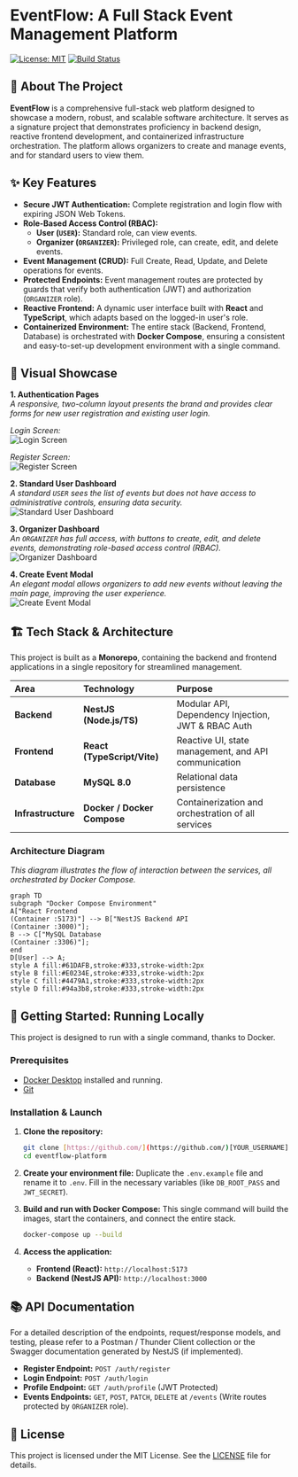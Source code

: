 # EventFlow: A Full Stack Event Management Platform

[![License: MIT](https://img.shields.io/badge/License-MIT-blue.svg)](https://opensource.org/licenses/MIT)
[![Build Status](https://img.shields.io/badge/build-passing-brightgreen)](https://github.com)

## 🚀 About The Project

**EventFlow** is a comprehensive full-stack web platform designed to showcase a modern, robust, and scalable software architecture. It serves as a signature project that demonstrates proficiency in backend design, reactive frontend development, and containerized infrastructure orchestration. The platform allows organizers to create and manage events, and for standard users to view them.

## ✨ Key Features

* **Secure JWT Authentication:** Complete registration and login flow with expiring JSON Web Tokens.
* **Role-Based Access Control (RBAC):**
    * **User (`USER`):** Standard role, can view events.
    * **Organizer (`ORGANIZER`):** Privileged role, can create, edit, and delete events.
* **Event Management (CRUD):** Full Create, Read, Update, and Delete operations for events.
* **Protected Endpoints:** Event management routes are protected by guards that verify both authentication (JWT) and authorization (`ORGANIZER` role).
* **Reactive Frontend:** A dynamic user interface built with **React** and **TypeScript**, which adapts based on the logged-in user's role.
* **Containerized Environment:** The entire stack (Backend, Frontend, Database) is orchestrated with **Docker Compose**, ensuring a consistent and easy-to-set-up development environment with a single command.

## 📸 Visual Showcase

**1. Authentication Pages**  
*A responsive, two-column layout presents the brand and provides clear forms for new user registration and existing user login.*

*Login Screen:*  
![Login Screen](./docs/images/login.png)

*Register Screen:*  
![Register Screen](./docs/images/registro.png)

**2. Standard User Dashboard**  
*A standard `USER` sees the list of events but does not have access to administrative controls, ensuring data security.*  
![Standard User Dashboard](./docs/images/usuario.png)

**3. Organizer Dashboard**  
*An `ORGANIZER` has full access, with buttons to create, edit, and delete events, demonstrating role-based access control (RBAC).*  
![Organizer Dashboard](./docs/images/organizador.png)

**4. Create Event Modal**  
*An elegant modal allows organizers to add new events without leaving the main page, improving the user experience.*  
![Create Event Modal](./docs/images/evento.png)

## 🏗️ Tech Stack & Architecture

This project is built as a **Monorepo**, containing the backend and frontend applications in a single repository for streamlined management.

| Area | Technology | Purpose |
| :--- | :--- | :--- |
| **Backend** | **NestJS (Node.js/TS)** | Modular API, Dependency Injection, JWT & RBAC Auth |
| **Frontend** | **React (TypeScript/Vite)** | Reactive UI, state management, and API communication |
| **Database** | **MySQL 8.0** | Relational data persistence |
| **Infrastructure**| **Docker / Docker Compose** | Containerization and orchestration of all services |

### Architecture Diagram

*This diagram illustrates the flow of interaction between the services, all orchestrated by Docker Compose.*

```mermaid
graph TD
subgraph "Docker Compose Environment"
A["React Frontend
(Container :5173)"] --> B["NestJS Backend API
(Container :3000)"];
B --> C["MySQL Database
(Container :3306)"];
end
D[User] --> A;
style A fill:#61DAFB,stroke:#333,stroke-width:2px
style B fill:#E0234E,stroke:#333,stroke-width:2px
style C fill:#4479A1,stroke:#333,stroke-width:2px
style D fill:#94a3b8,stroke:#333,stroke-width:2px
```

## 🚦 Getting Started: Running Locally

This project is designed to run with a single command, thanks to Docker.

### Prerequisites

* [Docker Desktop](https://www.docker.com/products/docker-desktop/) installed and running.
* [Git](https://git-scm.com/)

### Installation & Launch

1.  **Clone the repository:**
    ```bash
    git clone [https://github.com/](https://github.com/)[YOUR_USERNAME]/eventflow-platform.git
    cd eventflow-platform
    ```

2.  **Create your environment file:**
    Duplicate the `.env.example` file and rename it to `.env`. Fill in the necessary variables (like `DB_ROOT_PASS` and `JWT_SECRET`).

3.  **Build and run with Docker Compose:**
    This single command will build the images, start the containers, and connect the entire stack.
    ```bash
    docker-compose up --build
    ```

4.  **Access the application:**
    * **Frontend (React):** `http://localhost:5173`
    * **Backend (NestJS API):** `http://localhost:3000`

## 📚 API Documentation

For a detailed description of the endpoints, request/response models, and testing, please refer to a Postman / Thunder Client collection or the Swagger documentation generated by NestJS (if implemented).

* **Register Endpoint:** `POST /auth/register`
* **Login Endpoint:** `POST /auth/login`
* **Profile Endpoint:** `GET /auth/profile` (JWT Protected)
* **Events Endpoints:** `GET`, `POST`, `PATCH`, `DELETE` at `/events` (Write routes protected by `ORGANIZER` role).

## 📄 License

This project is licensed under the MIT License. See the [LICENSE](LICENSE) file for details.

